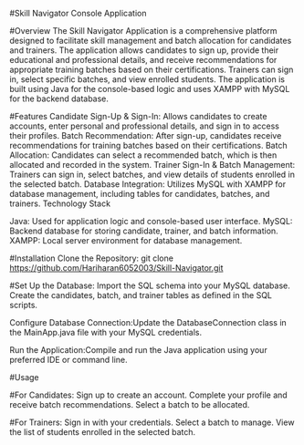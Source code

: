 #Skill Navigator Console Application

#Overview
The Skill Navigator Application is a comprehensive platform designed to facilitate skill management and batch allocation for candidates and trainers. The application allows candidates to sign up, provide their educational and professional details, and receive recommendations for appropriate training batches based on their certifications. Trainers can sign in, select specific batches, and view enrolled students. The application is built using Java for the console-based logic and uses XAMPP with MySQL for the backend database.

#Features
Candidate Sign-Up & Sign-In: Allows candidates to create accounts, enter personal and professional details, and sign in to access their profiles.
Batch Recommendation: After sign-up, candidates receive recommendations for training batches based on their certifications.
Batch Allocation: Candidates can select a recommended batch, which is then allocated and recorded in the system.
Trainer Sign-In & Batch Management: Trainers can sign in, select batches, and view details of students enrolled in the selected batch.
Database Integration: Utilizes MySQL with XAMPP for database management, including tables for candidates, batches, and trainers.
Technology Stack



Java: Used for application logic and console-based user interface.
MySQL: Backend database for storing candidate, trainer, and batch information.
XAMPP: Local server environment for database management.


#Installation
Clone the Repository:
git clone https://github.com/Hariharan6052003/Skill-Navigator.git


#Set Up the Database:
Import the SQL schema into your MySQL database.
Create the candidates, batch, and trainer tables as defined in the SQL scripts.

Configure Database Connection:Update the DatabaseConnection class in the MainApp.java file with your MySQL credentials.

Run the Application:Compile and run the Java application using your preferred IDE or command line.

#Usage

#For Candidates:
Sign up to create an account.
Complete your profile and receive batch recommendations.
Select a batch to be allocated.

#For Trainers:
Sign in with your credentials.
Select a batch to manage.
View the list of students enrolled in the selected batch.
